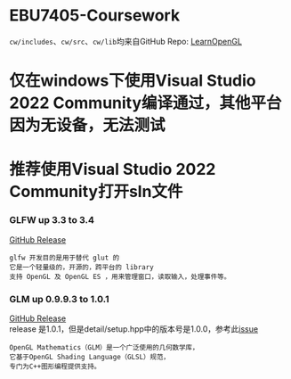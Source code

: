 # EBU7405-Coursework
`cw/includes`、`cw/src`、`cw/lib`均来自GitHub Repo: [LearnOpenGL](https://github.com/JoeyDeVries/LearnOpenGL)

# 仅在windows下使用Visual Studio 2022 Community编译通过，其他平台因为无设备，无法测试
# 推荐使用Visual Studio 2022 Community打开sln文件

### GLFW up 3.3 to 3.4
[GitHub Release](https://github.com/glfw/glfw/releases/download/3.4/glfw-3.4.bin.WIN64.zip)   
```text
glfw 开发目的是用于替代 glut 的
它是一个轻量级的，开源的，跨平台的 library
支持 OpenGL 及 OpenGL ES ，用来管理窗口，读取输入，处理事件等。
```

### GLM up 0.9.9.3 to 1.0.1
[GitHub Release](https://github.com/g-truc/glm/releases/download/1.0.1/glm-1.0.1-light.zip)   
release 是1.0.1，但是detail/setup.hpp中的版本号是1.0.0，参考此[issue](https://github.com/g-truc/glm/issues/1302)
```text
OpenGL Mathematics（GLM）是一个广泛使用的几何数学库，
它基于OpenGL Shading Language（GLSL）规范，
专门为C++图形编程提供支持。
```
